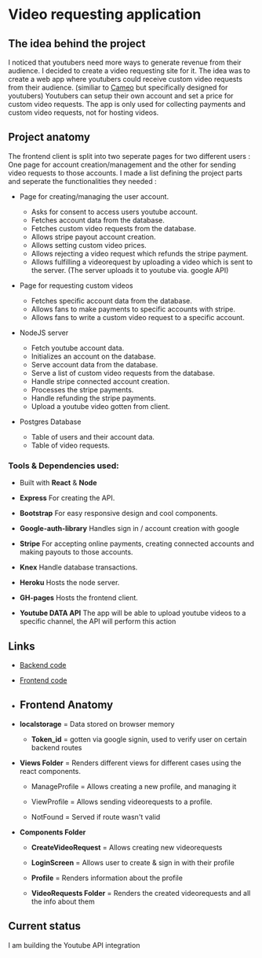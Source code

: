 

# Video requesting application

## The idea behind the project

I noticed that youtubers need more ways to generate revenue from their audience. I decided to create a video requesting site for it. The idea was to create a web app where youtubers could receive custom video requests from their audience. (similiar to [Cameo](https://www.cameo.com) but specifically designed for youtubers) Youtubers can setup their own account and set a price for custom video requests. The app is only used for collecting payments and custom video requests, not for hosting videos.

## Project anatomy

The frontend client is split into two seperate pages for two different users : One page for account creation/management and the other for sending video requests to those accounts. I made a list defining the project parts and seperate the functionalities they needed :

- Page for creating/managing the user account. 
    - Asks for consent to access users youtube account.
    - Fetches account data from the database.
    - Fetches custom video requests from the database.
    - Allows stripe payout account creation.
    - Allows setting custom video prices.
    - Allows rejecting a video request which refunds the stripe payment.
    - Allows fulfilling a videorequest by uploading a video which is sent to the server. (The server uploads it to youtube via. google API)
    

- Page for requesting custom videos
    - Fetches specific account data from the database.
    - Allows fans to make payments to specific accounts with stripe.
    - Allows fans to write a custom video request to a specific account.


- NodeJS server
    - Fetch youtube account data.
    - Initializes an account on the database.
    - Serve account data from the database.
    - Serve a list of custom video requests from the database.
    - Handle stripe connected account creation.
    - Processes the stripe payments.
    - Handle refunding the stripe payments.
    - Upload a youtube video gotten from client.


- Postgres Database
    - Table of users and their account data.
    - Table of video requests.


 ### Tools & Dependencies used: 

- Built with **React** & **Node**

- **Express** For creating the API.

- **Bootstrap** For easy responsive design and cool components.

- **Google-auth-library** Handles sign in / account creation with google

- **Stripe** For accepting online payments, creating connected accounts and making payouts to those accounts.

- **Knex** Handle database transactions.

- **Heroku** Hosts the node server.

- **GH-pages** Hosts the frontend client.

- **Youtube DATA API** The app will be able to upload youtube videos to a specific channel, the API will perform this action



## Links

- [Backend code](https://github.com/Jupemon/Video-Requester-Backend)
- [Frontend code](https://github.com/Jupemon/video-requester)



- ## Frontend Anatomy

- **localstorage** = Data stored on browser memory

    - **Token_id** = gotten via google signin, used to verify user on certain backend routes


- **Views Folder** = Renders different views for different cases using the react components.

    - ManageProfile = Allows creating a new profile, and managing it
    
    - ViewProfile = Allows sending videorequests to a profile.

    - NotFound = Served if route wasn't valid

- **Components Folder**

    - **CreateVideoRequest** = Allows creating new videorequests

    - **LoginScreen** = Allows user to create & sign in with their profile

    - **Profile** = Renders information about the profile

    - **VideoRequests Folder** = Renders the created videorequests and all the info about them


## Current status

I am building the Youtube API integration
